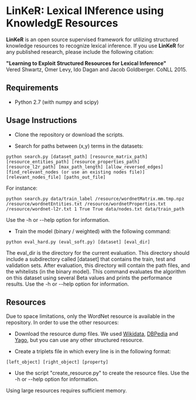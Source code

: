 # LinKeR: Lexical INference using KnowledgE Resources

<b>LinKeR</b> is an open source supervised framework for utilizing structured knowledge resources to recognize lexical inference.
If you use <b>LinKeR</b> for any published research, please include the following citation:

<b>"Learning to Exploit Structured Resources for Lexical Inference"</b><br/>
Vered Shwartz, Omer Levy, Ido Dagan and Jacob Goldberger. CoNLL 2015.

## Requirements ##
- Python 2.7 (with numpy and scipy)

## Usage Instructions ##
- Clone the repository or download the scripts.

- Search for paths between (x,y) terms in the datasets:
```
python search.py [dataset_path] [resource_matrix_path] [resource_entities_path] [resource_properties_path] [resource_l2r_path] [max_path_length] [allow_reversed_edges] [find_relevant_nodes (or use an existing nodes file)] [relevant_nodes_file] [paths_out_file]
``` 
For instance:
```
python search.py data/train_label /resource/wordnetMatrix.mm.tmp.npz /resource/wordnetEntities.txt /resource/wordnetProperties.txt /resource/wordnet-l2r.txt 1 True True data/nodes.txt data/train_path
```
Use the -h or --help option for information.

- Train the model (binary / weighted) with the following command:
```
python eval_hard.py (eval_soft.py) [dataset] [eval_dir]
``` 
The eval_dir is the directory for the current evaluation. This directory should include a subdirectory called [dataset] that contains the train, test and validation sets. After evaluation, this directory will contain the path files, and the whitelists (in the binary model). This command evaluates the algorithm on this dataset using several Beta values and prints the performance results.
Use the -h or --help option for information.

## Resources ##
Due to space limitations, only the WordNet resource is available in the repository. 
In order to use the other resources: 

- Download the resource dump files. We used [Wikidata](http://tools.wmflabs.org/wikidata-exports/rdf/), [DBPedia](http://wiki.dbpedia.org/Downloads) and [Yago](https://www.mpi-inf.mpg.de/departments/databases-and-information-systems/research/yago-naga/yago/downloads/), but you can use any other structured resource.

- Create a triplets file in which every line is in the following format:
```
[left_object] [right_object] [property]
```

- Use the script "create_resource.py" to create the resource files. Use the -h or --help option for information.

Using large resources requires sufficient memory.